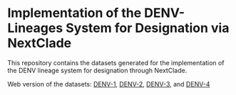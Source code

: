 # Implementation of the DENV-Lineages System for Designation via NextClade

This repository contains the datasets generated for the implementation of the DENV lineage system for designation through NextClade.

Web version of the datasets: [DENV-1](https://clades.nextstrain.org/?dataset-url=https://github.com/DENV-lineages/nexclade_data/tree/main/denv1), [DENV-2](https://clades.nextstrain.org/?dataset-url=https://github.com/DENV-lineages/nexclade_data/tree/main/denv2), [DENV-3](https://clades.nextstrain.org/?dataset-url=https://github.com/DENV-lineages/nexclade_data/tree/main/denv3), and [DENV-4](https://clades.nextstrain.org/?dataset-url=https://github.com/DENV-lineages/nexclade_data/tree/main/denv4)
